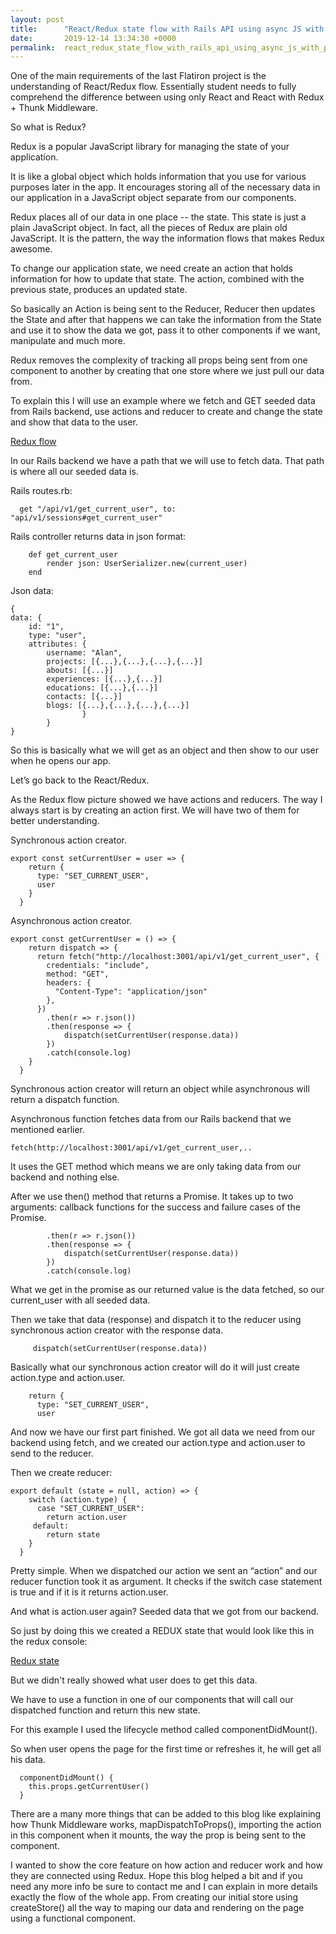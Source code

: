 ```yaml
---
layout: post
title:      "React/Redux state flow with Rails API using async JS with Promises"
date:       2019-12-14 13:34:30 +0000
permalink:  react_redux_state_flow_with_rails_api_using_async_js_with_promises
---
```



One of the main requirements of the last Flatiron project is the understanding of React/Redux flow. Essentially student needs to fully comprehend the difference between using only React and React with Redux + Thunk Middleware. 

So what is Redux?

Redux is a popular JavaScript library for managing the state of your application.

It is like a global object which holds information that you use for various purposes later in the app.  It encourages storing all of the necessary data in our application in a JavaScript object separate from our components.

Redux places all of our data in one place -- the state. This state is just a plain JavaScript object. In fact, all the pieces of Redux are plain old JavaScript. It is the pattern, the way the information flows that makes Redux awesome.


To change our application state, we need create an action that holds information for how to update that state. The action, combined with the previous state, produces an updated state.


So basically an Action is being sent to the Reducer, Reducer then updates the State and after that happens we can take the information from the State and use it to show the data we got, pass it to other components if we want, manipulate and much more.

Redux removes the complexity of tracking all props being sent from one component to another by creating that one store where we just pull our data from.

To explain this I will use an example where we fetch and GET seeded data from Rails backend, use actions and reducer to create and change the state and show that data to the user.

[Redux flow](https://ibb.co/gDVdbxS)

In our Rails backend we have a path that we will use to fetch data. That path is where all our seeded data is.

Rails routes.rb:


```
  get "/api/v1/get_current_user", to: "api/v1/sessions#get_current_user"
```

Rails controller returns data in json format:

```
    def get_current_user
        render json: UserSerializer.new(current_user)
    end
```

Json data:

```
{
data: {
	id: "1",
	type: "user",
	attributes: {
		username: "Alan",
		projects: [{...},{...},{...},{...}]
		abouts: [{...}]
		experiences: [{...},{...}]
		educations: [{...},{...}]
		contacts: [{...}]
		blogs: [{...},{...},{...},{...}]
				}
		}
}

```

So this is basically what we will get as an object and then show to our user when he opens our app.

Let’s go back to the React/Redux.

As the Redux flow picture  showed we have actions and reducers. The way I always start is by creating an action first. We will have two of them for better understanding.

Synchronous action creator.  

```
export const setCurrentUser = user => {  
    return {
      type: "SET_CURRENT_USER",
      user                  
    }
  }
```

Asynchronous action creator.

```
export const getCurrentUser = () => {
    return dispatch => {
      return fetch("http://localhost:3001/api/v1/get_current_user", {
        credentials: "include",
        method: "GET",
        headers: {
          "Content-Type": "application/json"
        },
      })
        .then(r => r.json())
        .then(response => {
            dispatch(setCurrentUser(response.data))
        })
        .catch(console.log)
    }
  }
```

Synchronous action creator will return an object while asynchronous will return a dispatch function.

Asynchronous function fetches data from our Rails backend that we mentioned earlier. 

```
fetch(http://localhost:3001/api/v1/get_current_user,..
```

It uses the GET method which means we are only taking data from our backend and nothing else.

After we use then() method that returns a Promise. It takes up to two arguments: callback functions for the success and failure cases of the Promise.

```
        .then(r => r.json())
        .then(response => {
            dispatch(setCurrentUser(response.data))
        })
        .catch(console.log)
```

What we get in the promise as our returned value is the data fetched, so our current_user with all seeded data.

Then we take that data (response) and dispatch it to the reducer using synchronous action creator with the response data.

```
     dispatch(setCurrentUser(response.data))
```

Basically what our synchronous action creator will do it will just create action.type and action.user.

```
    return {
      type: "SET_CURRENT_USER",
      user                  
```

And now we have our first part finished. We got all data we need from our backend using fetch, and we created our action.type and action.user to send to the reducer.

Then we create reducer:

```
export default (state = null, action) => {
    switch (action.type) {
      case "SET_CURRENT_USER":
        return action.user
     default:
        return state
    }
  }
```

Pretty simple. When we dispatched our action we sent an “action” and our reducer function took it as argument. It checks if the switch case statement is true and if it is it returns action.user.

And what is action.user again? Seeded data that we got from our backend. 

So just by doing this we created a REDUX state that would look like this in the redux console:

[Redux state](https://ibb.co/q9H7sWP)

But we didn't really showed what user does to get this data. 

We have to use a function in one of our components that will call our dispatched function and return this new state.

For this example I used the lifecycle method called componentDidMount().

So when user opens the page for the first time or refreshes it, he will get all his data.

```
  componentDidMount() {
    this.props.getCurrentUser()
  }
```

There are a many more things that can be added to this blog like explaining how Thunk Middleware works, mapDispatchToProps(), importing the action in this component when it mounts, the way the prop is being sent to the component. 

I wanted to show the core feature on how action and reducer work and how they are connected using Redux. Hope this blog helped a bit and if you need any more info be sure to contact me and I can explain in more details exactly the flow of the whole app. From creating our initial store using createStore() all the way to maping our data and rendering on the page using a functional component.




